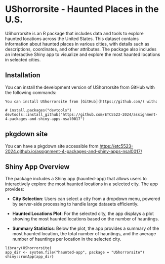 # UShorrorsite - Haunted Places in the U.S.

UShorrorsite is an R package that includes data and tools to explore haunted locations across the United States. This dataset contains information about haunted places in various cities, with details such as descriptions, coordinates, and other attributes. The package also includes an interactive Shiny app to visualize and explore the most haunted locations in selected cities.

## Installation

You can install the development version of UShorrorsite from GitHub with the following commands:

```
You can install UShorrorsite from [GitHub](https://github.com/) with:

# install.packages("devtools")
devtools::install_github("https://github.com/ETC5523-2024/assignment-4-packages-and-shiny-apps-nsal0017")

```
## pkgdown site

You can have a pkgdown site accessible from <https://etc5523-2024.github.io/assignment-4-packages-and-shiny-apps-nsal0017/>

## Shiny App Overview

The package includes a Shiny app (haunted-app) that allows users to interactively explore the most haunted locations in a selected city. The app provides:

- **City Selection**: Users can select a city from a dropdown menu, powered by server-side processing to handle large datasets efficiently.

- **Haunted Locations Plot**: For the selected city, the app displays a plot showing the most haunted locations based on the number of hauntings.

- **Summary Statistics**: Below the plot, the app provides a summary of the most haunted location, the total number of hauntings, and the average number of hauntings per location in the selected city.

```
library(UShorrorsite)
app_dir <- system.file("haunted-app", package = "UShorrorsite")
shiny::runApp(app_dir)
```



